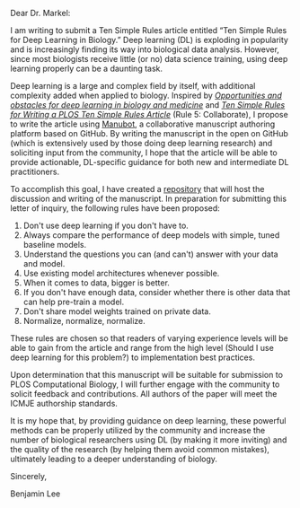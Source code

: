 Dear Dr. Markel:

I am writing to submit a Ten Simple Rules article entitled “Ten Simple Rules for
Deep Learning in Biology.” Deep learning (DL) is exploding in popularity and is
increasingly finding its way into biological data analysis. However, since most
biologists receive little (or no) data science training, using deep learning
properly can be a daunting task.

Deep learning is a large and complex field by itself, with additional complexity
added when applied to biology. Inspired by [*Opportunities and obstacles for
deep learning in biology and medicine*](https://doi.org/10.1098/rsif.2017.0387)
and [*Ten Simple Rules for Writing a PLOS Ten Simple Rules
Article*](https://doi.org/10.1371/journal.pcbi.1003858) (Rule 5: Collaborate), I propose
to write the article using
[Manubot](https://github.com/greenelab/manubot-rootstock), a collaborative
manuscript authoring platform based on GitHub. By writing the manuscript in the
open on GitHub (which is extensively used by those doing deep learning research)
and soliciting input from the community, I hope that the article will be able to
provide actionable, DL-specific guidance for both new and intermediate DL
practitioners.


To accomplish this goal, I have created a
[repository](github.com/Benjamin-Lee/deep-rules) that will host the discussion
and writing of the manuscript. In preparation for submitting this letter of
inquiry, the following rules have been proposed:

<!-- just using 1. for each entry so that they can be more easily reordered -->

1. Don't use deep learning if you don't have to.
1. Always compare the performance of deep models with simple, tuned baseline models.
1. Understand the questions you can (and can't) answer with your data and model.
1. Use existing model architectures whenever possible.
1. When it comes to data, bigger is better.
1. If you don't have enough data, consider whether there is other data that can help pre-train a model.
1. Don't share model weights trained on private data.
1. Normalize, normalize, normalize.

These rules are chosen so that readers of varying experience levels will be able to gain from the article and range from the high level (Should I use deep learning for this problem?) to implementation best practices.

Upon determination that this manuscript will be suitable for submission to PLOS Computational Biology, I will further engage with the community to solicit feedback and contributions. All authors of the paper will meet the ICMJE authorship standards.

It is my hope that, by providing guidance on deep learning, these powerful methods can be properly utilized by the community and increase the number of biological researchers using DL (by making it more inviting) and the quality of the research (by helping them avoid common mistakes), ultimately leading to a deeper understanding of biology.

Sincerely,

Benjamin Lee
